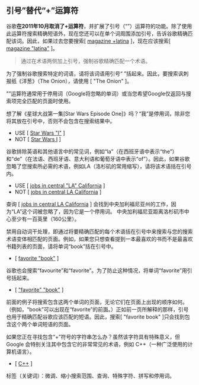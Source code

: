 ## 引号”替代“+”运算符

谷歌**在2011年10月取消了+运算符**，并扩展了引号（“”）运算符的功能。除了使用此运算符搜索精确短语外，现在您还可以在单个词周围添加引号，告诉谷歌精确匹配该词。因此，如果过去您要搜索[ [magazine +latina](https://www.google.com/search?q=magazine+%2Blatina) ]，现在应该搜索[ [magazine "latina"](https://www.google.com/search?q=magazine+"latina") ]。

> 通过在术语两侧加上引号，强制谷歌精确匹配一个术语。

为了强制谷歌搜索特定的词语，请将该词语用引号“ ”括起来。因此，要搜索讽刺报纸《洋葱》（The Onion），请使用 [ "The Onion" ]。

"”运算符通常用于停用词（Google将忽略的单词）或当您希望Google仅返回与搜索项完全匹配的页面时使用。

想了解《星球大战第一集[Star Wars Episode One]》吗？“我”是停用词，除非您将其放在引号中，否则不会包含在搜索结果中。

- USE [ [Star Wars "I"](https://www.google.com/search?q=Star+Wars+"I") ]
- NOT [ [Star Wars I](https://www.google.com/search?q=Star+Wars+I) ]

谷歌排除英语和其他语言中的常见词，例如“la”（在西班牙语中表示“the”）和“de”（在法语、西班牙语、意大利语和葡萄牙语中表示“of”）。因此，如果谷歌忽略了您搜索所必需的术语，例如LA（洛杉矶的常用缩写），请将该术语括在引号内。

- USE [ [jobs in central "LA" California](https://www.google.com/search?q=jobs+in+central+"LA"+California) ]
- NOT [ [jobs in central LA California](https://www.google.com/search?q=jobs+in+central+LA+California) ]

查询 [ [jobs in central LA California](https://www.google.com/search?q=jobs+in+central+LA+California) ] 会找到中央加利福尼亚州的工作，因为“LA”这个词被忽略了，因为它是一个停用词。 中央加利福尼亚距离洛杉矶市中心至少有一百英里（160公里）。

禁用自动词干处理，即通过将要精确匹配的每个术语括在引号中来搜索与您的搜索术语变体相匹配的页面。例如，如果您只想查看提到一本最喜欢的书而不是最喜欢书籍列表的页面，请将单词“book”括在引号中。

- [ [favorite "book"](https://www.google.com/search?q=favorite+"book") ]

谷歌也会搜索“favourite”和“favorite”。为了防止这种情况，将单词“favorite”用引号括起来。

- [ ["favorite" "book"](https://www.google.com/search?q="favorite"+"book") ]

前面的例子将搜索包含这两个单词的页面，无论它们在页面上出现的顺序如何。（例如，“book”可以出现在“favorite”的前面。）正如前一页所解释的那样，引号也用于精确匹配谷歌应该匹配的短语。因此，搜索[ "favorite book" ]只会找到包含这个两个单词短语的页面。

如果您正在寻找包含“+”符号的字符串怎么办？虽然该字符具有特殊意义，但 Google 会特别关注其中包含它的非常常见的术语，例如 C++（一种广泛使用的计算机语言）。

- [ [C++](https://www.google.com/search?q=C%2B%2B) ]

标签（关键词）：微调、缩小搜索范围、查询、特殊字符、拼写和停用词。
